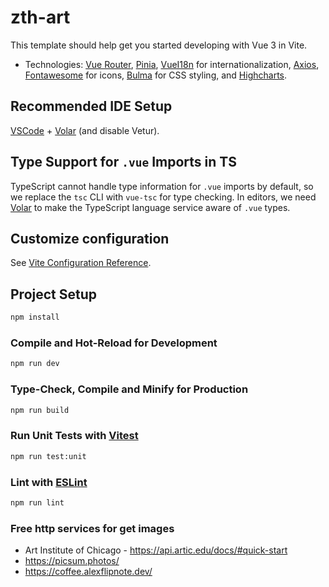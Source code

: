 # zth-art

This template should help get you started developing with Vue 3 in Vite.
- Technologies: [Vue Router](https://router.vuejs.org/), [Pinia](https://pinia.vuejs.org/), [VueI18n](https://vue-i18n.intlify.dev/) for internationalization, [Axios](https://www.npmjs.com/package/axios), [Fontawesome](https://docs.fontawesome.com/web/use-with/vue) for icons, [Bulma](https://bulma.io/) for CSS styling, and [Highcharts](https://www.highcharts.com/).

## Recommended IDE Setup

[VSCode](https://code.visualstudio.com/) + [Volar](https://marketplace.visualstudio.com/items?itemName=Vue.volar) (and disable Vetur).

## Type Support for `.vue` Imports in TS

TypeScript cannot handle type information for `.vue` imports by default, so we replace the `tsc` CLI with `vue-tsc` for type checking. In editors, we need [Volar](https://marketplace.visualstudio.com/items?itemName=Vue.volar) to make the TypeScript language service aware of `.vue` types.

## Customize configuration

See [Vite Configuration Reference](https://vitejs.dev/config/).

## Project Setup

```sh
npm install
```

### Compile and Hot-Reload for Development

```sh
npm run dev
```

### Type-Check, Compile and Minify for Production

```sh
npm run build
```

### Run Unit Tests with [Vitest](https://vitest.dev/)

```sh
npm run test:unit
```

### Lint with [ESLint](https://eslint.org/)

```sh
npm run lint
```

### Free http services for get images

- Art Institute of Chicago - https://api.artic.edu/docs/#quick-start
- https://picsum.photos/
- https://coffee.alexflipnote.dev/
